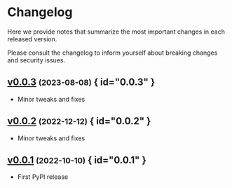 # Changelog

Here we provide notes that summarize the most important changes in each released version.

Please consult the changelog to inform yourself about breaking changes and security issues.

## [v0.0.3](https://github.com/Materials-Data-Science-and-Informatics/metador-core/tree/v0.0.3) <small>(2023-08-08)</small> { id="0.0.3" }

* Minor tweaks and fixes

## [v0.0.2](https://github.com/Materials-Data-Science-and-Informatics/metador-core/tree/v0.0.2) <small>(2022-12-12)</small> { id="0.0.2" }

* Minor tweaks and fixes

## [v0.0.1](https://github.com/Materials-Data-Science-and-Informatics/metador-core/tree/v0.0.1) <small>(2022-10-10)</small> { id="0.0.1" }

* First PyPI release

